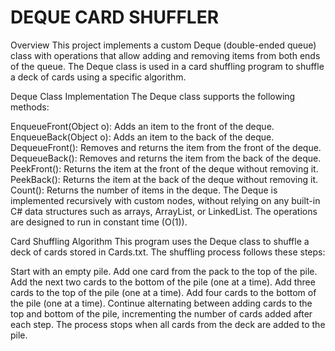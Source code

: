 # DEQUE CARD SHUFFLER
Overview
This project implements a custom Deque (double-ended queue) class with operations that allow adding and removing items from both ends of the queue. The Deque class is used in a card shuffling program to shuffle a deck of cards using a specific algorithm.

Deque Class Implementation
The Deque class supports the following methods:

EnqueueFront(Object o): Adds an item to the front of the deque.
EnqueueBack(Object o): Adds an item to the back of the deque.
DequeueFront(): Removes and returns the item from the front of the deque.
DequeueBack(): Removes and returns the item from the back of the deque.
PeekFront(): Returns the item at the front of the deque without removing it.
PeekBack(): Returns the item at the back of the deque without removing it.
Count(): Returns the number of items in the deque.
The Deque is implemented recursively with custom nodes, without relying on any built-in C# data structures such as arrays, ArrayList, or LinkedList. The operations are designed to run in constant time (O(1)).

Card Shuffling Algorithm
This program uses the Deque class to shuffle a deck of cards stored in Cards.txt. The shuffling process follows these steps:

Start with an empty pile.
Add one card from the pack to the top of the pile.
Add the next two cards to the bottom of the pile (one at a time).
Add three cards to the top of the pile (one at a time).
Add four cards to the bottom of the pile (one at a time).
Continue alternating between adding cards to the top and bottom of the pile, incrementing the number of cards added after each step.
The process stops when all cards from the deck are added to the pile.

